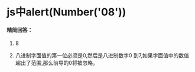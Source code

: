 # js中alert(Number('08'))

#### 精简回答：

1. 8

2. 八进制字面值的第一位必须是0,然后是八进制数字0 到7,如果字面值中的数值超出了范围,那么前导的0将被忽略。


